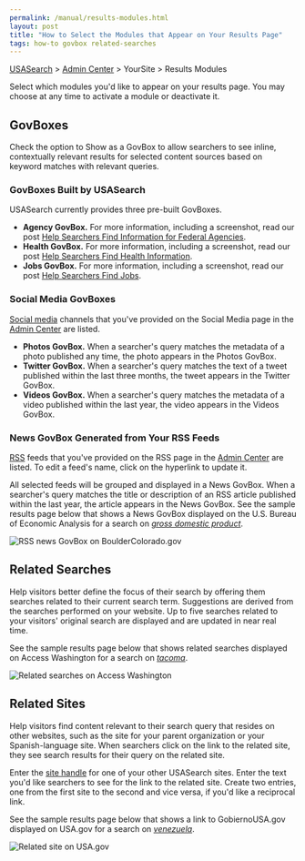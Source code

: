 ```yaml
---
permalink: /manual/results-modules.html
layout: post
title: "How to Select the Modules that Appear on Your Results Page"
tags: how-to govbox related-searches
---
```

[USASearch](http://usasearch.howto.gov) > [Admin Center](http://search.usa.gov/affiliates/home) > YourSite > Results Modules

Select which modules you'd like to appear on your results page. You may choose at any time to activate a module or deactivate it.

## GovBoxes

Check the option to Show as a GovBox to allow searchers to see inline, contextually relevant results for selected content sources based on keyword matches with relevant queries.

### GovBoxes Built by USASearch

USASearch currently provides three pre-built GovBoxes.

* **Agency GovBox.** For more information, including a screenshot, read our post [Help Searchers Find Information for Federal Agencies](/manual/govbox-agencies.html).
* **Health GovBox.** For more information, including a screenshot, read our post [Help Searchers Find Health Information](/manual/govbox-health.html).
* **Jobs GovBox.** For more information, including a screenshot, read our post [Help Searchers Find	 Jobs](/manual/govbox-jobs.html).

### Social Media GovBoxes

[Social media](/manual/social-media.html) channels that you've provided on the Social Media page in the [Admin Center](http://search.usa.gov/affiliates/home) are listed. 

* **Photos GovBox.** When a searcher's query matches the metadata of a photo published any time, the photo appears in the Photos GovBox. 
* **Twitter GovBox.** When a searcher's query matches the text of a tweet published within the last three months, the tweet appears in the Twitter GovBox. 
* **Videos GovBox.** When a searcher's query matches the metadata of a video published within the last year, the video appears in the Videos GovBox. 

### News GovBox Generated from Your RSS Feeds

[RSS](/manual/rss.html) feeds that you've provided on the RSS page in the [Admin Center](http://search.usa.gov/affiliates/home) are listed. To edit a feed's name, click on the hyperlink to update it.

All selected feeds will be grouped and displayed in a News GovBox. When a searcher's query matches the title or description of an RSS article published within the last year, the article appears in the News GovBox. See the sample results page below that shows a News GovBox displayed on the U.S. Bureau of Economic Analysis for a search on *[gross domestic product](http://search.bea.gov/search?query=gross+domestic+product&affiliate=u.s.bureauofeconomicanalysis)*.

![RSS news GovBox on BoulderColorado.gov](https://9fddeb862c037f6d2190-f1564c64756a8cfee25b6b19953b1d23.ssl.cf2.rackcdn.com/govbox-news.png)

## Related Searches

Help visitors better define the focus of their search by offering them searches related to their current search term. Suggestions are derived from the searches performed on your website. Up to five searches related to your visitors' original search are displayed and are updated in near real time.

See the sample results page below that shows related searches displayed on Access Washington for a search on *[tacoma](http://search.usa.gov/search?affiliate=accesswashington&query=tacoma)*.

![Related searches on Access Washington](https://9fddeb862c037f6d2190-f1564c64756a8cfee25b6b19953b1d23.ssl.cf2.rackcdn.com/related-searches.png)

## Related Sites

Help visitors find content relevant to their search query that resides on other websites, such as the site for your parent organization or your Spanish-language site. When searchers click on the link to the related site, they see search results for their query on the related site.

Enter the [site handle](/manual/settings.html) for one of your other USASearch sites. Enter the text you'd like searchers to see for the link to the related site. Create two entries, one from the first site to the second and vice versa, if you'd like a reciprocal link.

See the sample results page below that shows a link to GobiernoUSA.gov displayed on USA.gov for a search on *[venezuela](http://search.usa.gov/search?query=venezuela&affiliate=usagov)*.

![Related site on USA.gov](https://9fddeb862c037f6d2190-f1564c64756a8cfee25b6b19953b1d23.ssl.cf2.rackcdn.com/related-sites.png)
